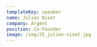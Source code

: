 ```yaml
---
templateKey: speaker
name: Julien Niset
company: Argent
position: Co-Founder
image: /img/25_julien-niset.jpg
---
```


